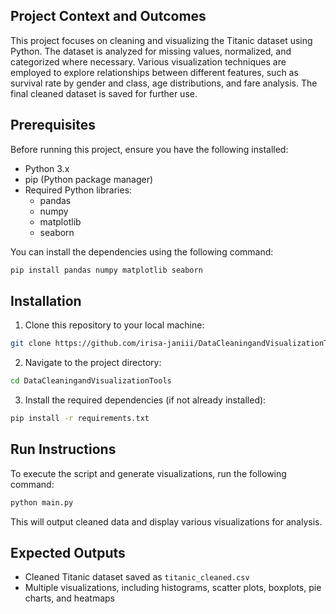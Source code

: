 
## Project Context and Outcomes
This project focuses on cleaning and visualizing the Titanic dataset using Python. The dataset is analyzed for missing values, normalized, and categorized where necessary. Various visualization techniques are employed to explore relationships between different features, such as survival rate by gender and class, age distributions, and fare analysis. The final cleaned dataset is saved for further use.

## Prerequisites
Before running this project, ensure you have the following installed:
- Python 3.x
- pip (Python package manager)
- Required Python libraries:
  - pandas
  - numpy
  - matplotlib
  - seaborn

You can install the dependencies using the following command:
```bash
pip install pandas numpy matplotlib seaborn
```

## Installation
1. Clone this repository to your local machine:
```bash
git clone https://github.com/irisa-janiii/DataCleaningandVisualizationTools.git
```
2. Navigate to the project directory:
```bash
cd DataCleaningandVisualizationTools
```
3. Install the required dependencies (if not already installed):
```sh
pip install -r requirements.txt
```

## Run Instructions
To execute the script and generate visualizations, run the following command:
```sh
python main.py
```

This will output cleaned data and display various visualizations for analysis.

## Expected Outputs
- Cleaned Titanic dataset saved as `titanic_cleaned.csv`
- Multiple visualizations, including histograms, scatter plots, boxplots, pie charts, and heatmaps


